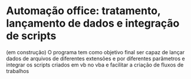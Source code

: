 # Automação office: tratamento, lançamento de dados e integração de scripts
(em construção) O programa tem como objetivo final ser capaz de lançar dados de arquivos de diferentes extensões e por diferentes parâmetros e integrar os scripts criados em vb no vba e facilitar a criação de fluxos de trabalhos 
